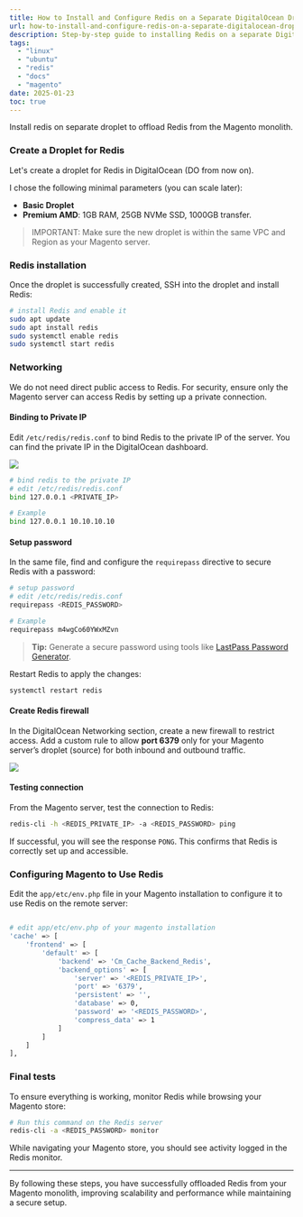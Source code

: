 ```yaml
---
title: How to Install and Configure Redis on a Separate DigitalOcean Droplet for Magento
url: how-to-install-and-configure-redis-on-a-separate-digitalocean-droplet-for-magento
description: Step-by-step guide to installing Redis on a separate DigitalOcean droplet for Magento. Learn how to improve performance, secure Redis with private networking, and configure it for seamless integration with your Magento store.
tags:
  - "linux"
  - "ubuntu"
  - "redis"
  - "docs"
  - "magento"
date: 2025-01-23
toc: true
---
```


Install redis on separate droplet to offload Redis from the Magento monolith. 

### Create a Droplet for Redis

Let's create a droplet for Redis in DigitalOcean (DO from now on).

I chose the following minimal parameters (you can scale later):

- **Basic Droplet**
- **Premium AMD**: 1GB RAM, 25GB NVMe SSD, 1000GB transfer.

> IMPORTANT: Make sure the new droplet is within the same VPC and Region as your Magento server.

### Redis installation

Once the droplet is successfully created, SSH into the droplet and install Redis:

```bash
# install Redis and enable it
sudo apt update
sudo apt install redis
sudo systemctl enable redis
sudo systemctl start redis
```

### Networking

We do not need direct public access to Redis. For security, ensure only the Magento server can access Redis by setting up a private connection.

#### Binding to Private IP

Edit `/etc/redis/redis.conf` to bind Redis to the private IP of the server. You can find the private IP in the DigitalOcean dashboard.

![](/images/blog/how-to-install-and-configure-redis-on-a-separate-digitalocean-droplet-for-magento/private-ip.png)

```bash
# bind redis to the private IP
# edit /etc/redis/redis.conf
bind 127.0.0.1 <PRIVATE_IP>

# Example
bind 127.0.0.1 10.10.10.10
```

#### Setup password

In the same file, find and configure the `requirepass` directive to secure Redis with a password:

```bash
# setup password
# edit /etc/redis/redis.conf
requirepass <REDIS_PASSWORD>

# Example
requirepass m4wgCo60YWxMZvn
```

> **Tip:** Generate a secure password using tools like [LastPass Password Generator](https://www.lastpass.com/features/password-generator).

Restart Redis to apply the changes:

```bash
systemctl restart redis
```

#### Create Redis firewall

In the DigitalOcean Networking section, create a new firewall to restrict access. Add a custom rule to allow **port 6379** only for your Magento server’s droplet (source) for both inbound and outbound traffic.

![](/images/blog/how-to-install-and-configure-redis-on-a-separate-digitalocean-droplet-for-magento/ports.png)

#### Testing connection

From the Magento server, test the connection to Redis:

```bash
redis-cli -h <REDIS_PRIVATE_IP> -a <REDIS_PASSWORD> ping
```

If successful, you will see the response `PONG`. This confirms that Redis is correctly set up and accessible.

### Configuring Magento to Use Redis

Edit the `app/etc/env.php` file in your Magento installation to configure it to use Redis on the remote server:

```bash

# edit app/etc/env.php of your magento installation
'cache' => [
    'frontend' => [
        'default' => [
            'backend' => 'Cm_Cache_Backend_Redis',
            'backend_options' => [
                'server' => '<REDIS_PRIVATE_IP>',
                'port' => '6379',
                'persistent' => '',
                'database' => 0,
                'password' => '<REDIS_PASSWORD>',
                'compress_data' => 1
            ]
        ]
    ]
],

```

### Final tests

To ensure everything is working, monitor Redis while browsing your Magento store:

```bash
# Run this command on the Redis server
redis-cli -a <REDIS_PASSWORD> monitor
```

While navigating your Magento store, you should see activity logged in the Redis monitor.

---

By following these steps, you have successfully offloaded Redis from your Magento monolith, improving scalability and performance while maintaining a secure setup.
